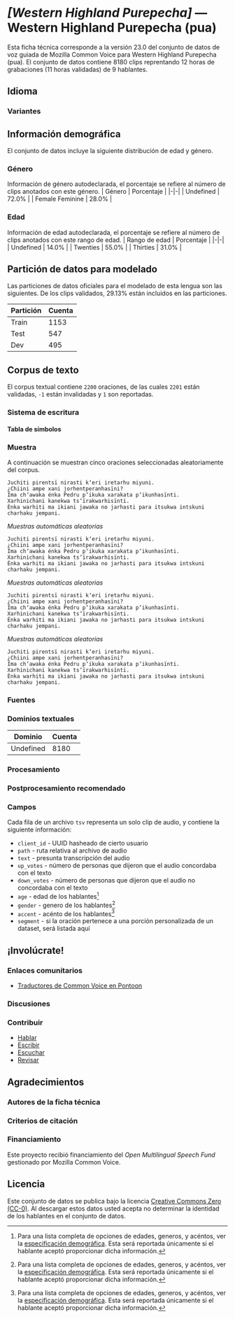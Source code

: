 # *[Western Highland Purepecha]* &mdash; Western Highland Purepecha (pua)
Esta ficha técnica corresponde a la versión 23.0 del conjunto de datos de voz guiada de Mozilla Common Voice 
para Western Highland Purepecha (pua). El conjunto de datos contiene 8180 clips reprentando 12 horas de grabaciones (11 horas
validadas) de 9 hablantes.

## Idioma
<!-- {{LANGUAGE_DESCRIPTION}} -->
<!-- Proporcione una breve descripción (1-2 párrafos) de su idioma -->

### Variantes
<!-- {{VARIANT_DESCRIPTION}} -->
<!-- @ OPCIONAL @ -->
<!-- Describa las variantes (variantes MCV) de su idioma -->

## Información demográfica
El conjunto de datos incluye la siguiente distribución de edad y género.
<!-- puede obtener gran parte de la información en esta sección desde https://analyzer.cv-toolbox.web.tr/browse -->

### Género
Información de género autodeclarada, el porcentaje se refiere al número de clips anotados con este género.
| Género | Porcentaje |
|-|-|
| Undefined | 72.0% |
| Female Feminine | 28.0% |
<!-- {{GENDER_TABLE}} -->
<!-- @ GENERADO AUTOMÁTICAMENTE @ -->
<!-- | Género              | Frecuencia |
|---------------------|------------|
| masculino           | ? |
| no declarado        | ? |
| femenino            | ? | -->

### Edad
Información de edad autodeclarada, el porcentaje se refiere al número de clips anotados con este rango de edad.
| Rango de edad | Porcentaje |
|-|-|
| Undefined | 14.0% |
| Twenties | 55.0% |
| Thirties | 31.0% |
<!-- {{AGE_TABLE}} -->
<!-- @ GENERADO AUTOMÁTICAMENTE @ -->
<!-- | Rango de edad | Frecuencia |
|---------------|------------|
| adolescentes  | ? |
| veintes       | ? |
| treintas      | ? |
| cuarentas     | ? |
| cincuentas    | ? |
   ...si hay otros rangos de edad presentes en sus datos, añádalos como filas... -->

## Partición de datos para modelado
Las particiones de datos oficiales para el modelado de esta lengua son las siguientes. De los clips validados, 29.13% están incluidos en las particiones.

 | Partición | Cuenta |
|-|-|
| Train | 1153 |
| Test | 547 |
| Dev | 495 |

## Corpus de texto
El corpus textual contiene `2200` oraciones, de las cuales `2201` están validadas, `-1` están invalidadas y `1` son reportadas.
<!-- {{TEXT_CORPUS_DESCRIPTION}} -->
<!-- @ OPCIONAL @ -->
<!-- Una descripción general del corpus de texto, con información como la longitud media (en caracteres y palabras) de las oraciones validadas. -->

### Sistema de escritura
<!-- {{WRITING_SYSTEM_DESCRIPTION}} -->
<!-- @ OPCIONAL @ -->
<!-- Una descripción del sistema de escritura (o sistemas de escritura) utilizado en el corpus de texto -->

#### Tabla de símbolos
<!-- {{ALPHABET_TABLE}} -->
<!-- @ OPCIONAL @ -->
<!-- Si el sistema de escritura es alfabético, puede incluir aquí el alfabeto válido -->

### Muestra
A continuación se muestran cinco oraciones seleccionadas aleatoriamente del corpus.

```
Juchiti pirentsï nirasti kʼeri iretarhu miyuni.
¿Chiini ampe xani jorhentperanhasïni?
Ima chʼawaka énka Pedru pʼikuka xarakata pʼikunhasïnti.
Xarhinichani kanekwa tsʼïrakwarhisïnti.
Énka warhiti ma ikiani jawaka no jarhasti para itsukwa intskuni charhaku jempani.
```

*Muestras automáticas aleatorias*

```
Juchiti pirentsï nirasti kʼeri iretarhu miyuni.
¿Chiini ampe xani jorhentperanhasïni?
Ima chʼawaka énka Pedru pʼikuka xarakata pʼikunhasïnti.
Xarhinichani kanekwa tsʼïrakwarhisïnti.
Énka warhiti ma ikiani jawaka no jarhasti para itsukwa intskuni charhaku jempani.
```

*Muestras automáticas aleatorias*

```
Juchiti pirentsï nirasti kʼeri iretarhu miyuni.
¿Chiini ampe xani jorhentperanhasïni?
Ima chʼawaka énka Pedru pʼikuka xarakata pʼikunhasïnti.
Xarhinichani kanekwa tsʼïrakwarhisïnti.
Énka warhiti ma ikiani jawaka no jarhasti para itsukwa intskuni charhaku jempani.
```

*Muestras automáticas aleatorias*

```
Juchiti pirentsï nirasti kʼeri iretarhu miyuni.
¿Chiini ampe xani jorhentperanhasïni?
Ima chʼawaka énka Pedru pʼikuka xarakata pʼikunhasïnti.
Xarhinichani kanekwa tsʼïrakwarhisïnti.
Énka warhiti ma ikiani jawaka no jarhasti para itsukwa intskuni charhaku jempani.
```
<!-- {{SENTENCES_SAMPLE}} -->

### Fuentes
<!-- {{SOURCES_LIST}} -->
<!-- @ OPCIONAL @ -->
<!-- Una lista de las fuentes de las oraciones, se puede limitar a las N principales -->

### Dominios textuales
| Dominio | Cuenta |
|-|-|
| Undefined | 8180 |
<!-- {{TEXT_DOMAIN_DESCRIPTION}} -->
<!-- @ OPCIONAL @ -->
<!-- ¿Qué dominios textuales están representados en el corpus? -->

### Procesamiento
<!-- {{PROCESSING_DESCRIPTION}} -->
<!-- @ OPCIONAL @ -->
<!-- Cómo se ha procesado la información textual -->

### Postprocesamiento recomendado
<!-- {{RECOMMENDED_POSTPROCESSING_DESCRIPTION}} -->
<!-- @ OPCIONAL @ -->
<!-- Qué debería hacerse antes de usar los datos, por ejemplo normalización de Unicode -->

### Campos
Cada fila de un archivo `tsv` representa un solo clip de audio, y contiene la siguiente información:

* `client_id` - UUID hasheado de cierto usuario
* `path` - ruta relativa al archivo de audio
* `text` - presunta transcripción del audio
* `up_votes` - número de personas que dijeron que el audio concordaba con el texto
* `down_votes` - número de personas que dijeron que el audio no concordaba con el texto
* `age` - edad de los hablantes[^1]
* `gender` - genero de los hablantes[^1]
* `accent` - acénto de los hablantes[^1]
* `segment` - si la oración pertenece a una porción personalizada de un dataset, será listada aquí

#### 
[^1]: Para una lista completa de opciones de edades, generos, y acéntos, ver la [especificación demográfica](https://github.com/common-voice/common-voice/blob/main/web/src/stores/demographics.ts). Esta será reportada únicamente si el hablante aceptó proporcionar dicha información.

## ¡Involúcrate!

### Enlaces comunitarios
* [Traductores de Common Voice en Pontoon](https://pontoon.mozilla.org/pua/common-voice/contributors/)
<!-- {{COMMUNITY_LINKS_LIST}} -->
<!-- @ OPCIONAL @ -->
<!-- Enlaces a chats / foros de la comunidad -->

### Discusiones
<!-- {{DISCUSSION_LINKS_LIST}} -->
<!-- @ OPCIONAL @ -->
<!-- Puede incluirse cualquier enlace a discusiones, por ejemplo en Discourse, foros u otros blogs -->

### Contribuir
* [Hablar](https://commonvoice.mozilla.org/pua/speak)
* [Escribir](https://commonvoice.mozilla.org/pua/write)
* [Escuchar](https://commonvoice.mozilla.org/pua/listen)
* [Revisar](https://commonvoice.mozilla.org/pua/review)
<!-- {{CONTRIBUTE_LINKS_LIST}} -->
<!-- Aquí puede incluir enlaces sobre cómo contribuir al conjunto de datos -->

## Agradecimientos

### Autores de la ficha técnica
<!-- {{DATASHEET_AUTHORS_LIST}} -->
<!-- Una lista en el formato: Su Nombre <email@email.com> -->

### Criterios de citación
<!-- {{CITATION_DESCRIPTION}} -->
<!-- @ OPCIONAL @ -->
<!-- Si publicó un artículo y desea que lo citen, puede incluir el BiBTeX aquí -->

### Financiamiento
Este proyecto recibió financiamiento del *Open Multilingual Speech Fund* gestionado por Mozilla Common Voice.
<!-- {{FUNDING_DESCRIPTION}} -->
<!-- @ OPCIONAL @ -->
<!-- Si recibió financiamiento, puede incluir el reconocimiento aquí -->

## Licencia
Este conjunto de datos se publica bajo la licencia [Creative Commons Zero (CC-0)](https://creativecommons.org/public-domain/cc0/). Al descargar estos datos
usted acepta no determinar la identidad de los hablantes en el conjunto de datos.